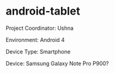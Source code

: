 # android-tablet
Project Coordinator: Ushna

Environment: Android 4

Device Type: Smartphone

Device: Samsung Galaxy Note Pro P900?
